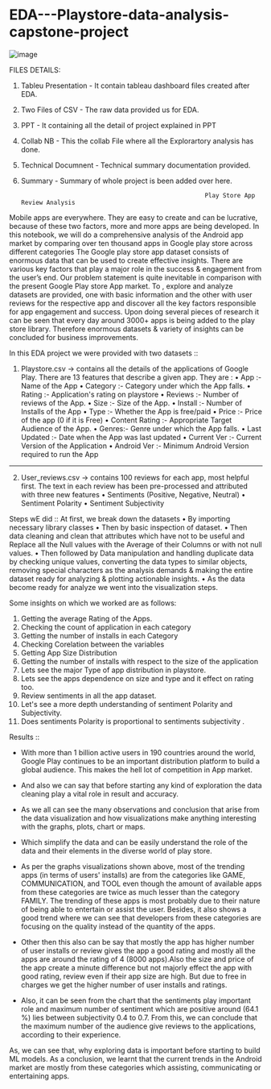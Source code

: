 # EDA---Playstore-data-analysis-capstone-project

![image](https://github.com/Sridharpadhy/EDA---Playstore-data-analysis-capstone-project/assets/120051156/1da1e853-12d1-4954-96b9-fd4728ae7350)


FILES DETAILS:
1. Tableu Presentation - It contain tableau dashboard files created after EDA.
2. Two Files of CSV - The raw data provided us for EDA.
3. PPT - It containing all the detail of project explained in PPT
4. Collab NB - This the collab File where all the Explorartory analysis has done.
5. Technical Documnent - Technical summary documentation provided.
6. Summary - Summary of whole project is been added over here.
   

                                                          Play Store App Review Analysis
Mobile apps are everywhere. They are easy to create and can be lucrative, because of these two factors, more and more apps are being developed. In this notebook, we will do a comprehensive analysis of the Android app market by comparing over ten thousand apps in Google play store   across different categories 
The Google play store app dataset consists of enormous data that can be used to create effective insights. There are various key factors that play a major role in the success & engagement from the user’s end. Our problem statement is quite inevitable in comparison with the present Google Play store App market. To , explore and analyze datasets are provided, one with basic information and the  other with user reviews for the respective app  and discover all the key factors responsible for app engagement and success.
Upon doing several pieces of research it can be seen that every day around 3000+ apps is being added to the play store library. Therefore enormous datasets & variety of insights can be concluded for business improvements.


In this EDA project we were provided with two datasets ::

1.	Playstore.csv -> contains all the details of the applications of Google Play. There are 13 features that describe a given app.
They are :
•	App :- Name of the App
•	Category :- Category under which the App falls.
•	Rating :- Application's rating on playstore
•	Reviews :- Number of reviews of the App.
•	Size :- Size of the App.
•	Install :- Number of Installs of the App
•	Type :- Whether the App is free/paid
•	Price :- Price of the app (0 if it is Free)
•	Content Rating :- Appropriate Target Audience of the App.
•	Genres:- Genre under which the App falls.
•	Last Updated :- Date when the App was last updated
•	Current Ver :- Current Version of the Application
•	Android Ver :- Minimum Android Version required to run the App
________________________________________
2.	User_reviews.csv -> contains 100 reviews for each app, most helpful first. The text in each review has been pre-processed and attributed with three new features
•	Sentiments (Positive, Negative, Neutral)
•	Sentiment Polarity
•	Sentiment Subjectivity

Steps wE did ::
At first, we break down the datasets
•	By importing necessary library classes
•	Then by  basic inspection of dataset. 
•	Then data cleaning and  clean that attributes which have not to be useful and  Replace all the Null values with the Average of their Columns or with not null values.
•	Then followed by Data manipulation and handling duplicate data by checking unique values, converting the data types to similar objects, removing special characters as the analysis demands & making the entire dataset ready for analyzing & plotting actionable insights.
•	As the data become ready for analyze we went into the visualization steps.

Some insights on which we worked are as follows:

1.	Getting the average Rating of the Apps.
2.	Checking the count of application in each category
3.	Getting the number of installs in each Category
4.	Checking Corelation between the variables
5.	Getting App Size Distribution
6.	Getting the number of installs with respect to the size of the application
7.	Lets see the major Type of app distribution in playstore.
8.	Lets see the apps dependence on size and type and it effect on rating too.
9.	Review sentiments in all the app dataset.
10.	Let's see a more depth understanding of sentiment Polarity and Subjectivity.
11.	Does sentiments Polarity is proportional to sentiments subjectivity .




Results ::

- With more than 1 billion active users in 190 countries around the world, Google Play continues to be an important distribution platform to build a global audience. This makes the hell lot of competition in App market.

- And also we can say that before starting any kind of exploration the data cleaning play a vital role in result and accuracy.

- As we all can see the many observations and conclusion that arise from the data visualization and how visualizations make anything interesting with the graphs, plots, chart or maps.

- Which simplify the data and can be easily understand the role of the data and their elements in the diverse world of play store.

- As per the graphs visualizations shown above, most of the trending apps (in terms of users' installs) are from the categories like GAME, COMMUNICATION, and TOOL even though the amount of available apps from these categories are twice as much lesser than the category FAMILY. The trending of these apps is most probably due to their nature of being able to entertain or assist the user. Besides, it also shows a good trend where we can see that developers from these categories are focusing on the quality instead of the quantity of the apps.

- Other then this also can be say that mostly the app has higher number of user installs or review gives the app a good rating and mostly all the apps are around the rating of 4 (8000 apps).Also the size and price of the app create a minute difference but not majorly effect the app with good rating, review even if their app size are high. But due to free in charges we get the higher number of user installs and ratings.

- Also, it can be seen from the chart that the sentiments play important role and maximum number of sentiment which are positive around (64.1 %) lies between subjectivity 0.4 to 0.7. From this, we can conclude that the maximum number of the audience give reviews to the applications, according to their experience.

As, we can see that, why exploring data is important before starting to build ML models.
As a conclusion, we learnt that the current trends in the Android market are mostly from these categories which assisting, communicating or entertaining apps.
